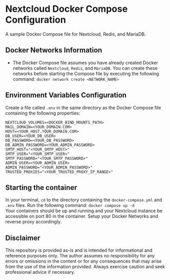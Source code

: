 # Nextcloud Docker Compose Configuration  

A sample Docker Compose file for Nextcloud, Redis, and MariaDB.  

## Docker Networks Information  

* The Docker Compose file assumes you have already created Docker networks called ```Nextcloud```, ```Redis```, and ```MariaDB```. You can create these networks before starting the Compose file by executing the following command: ```docker network create <NETWORK_NAME>```  

## Environment Variables Configuration  

Create a file called ```.env``` in the same directory as the Docker Compose file containing the following properties:  

```env
NEXTCLOUD_VOLUMES=<DOCKER_BIND_MOUNTS_PATH>
MAIL_DOMAIN=<YOUR_DOMAIN.COM>
HOST=<YOUR_HOST.YOUR_DOMAIN.COM>
DB_USER=<YOUR_DB_USER>
DB_PASSWORD=<YOUR_DB_PASSWORD>
DB_ADMIN_PASSWORD=<YOUR_ADMIN_PASSWORD>
SMTP_HOST="<YOUR_SMTP_HOST>"
SMTP_USER="<YOUR_SMTP_USER>"
SMTP_PASSWORD="<YOUR_SMTP_PASSWORD>"
ADMIN_USER=<YOUR_ADMIN_USER>
ADMIN_PASSWORD="<YOUR_ADMIN_PASSWORD>"
TRUSTED_PROXIES="<YOUR_TRUSTED_PROXY_IP_RANGE>"
```

## Starting the container  

In your terminal, ```cd``` to the directory containing the ```docker-compose.yml``` and ```.env``` files. Run the following command: ```docker compose up -d```  
Your containers should be up and running and your Nextcloud instance be accessible on port 80 in the container. Setup your Docker Networks and reverse proxy accordingly.  

## Disclaimer  

This repository is provided as-is and is intended for informational and reference purposes only. The author assumes no responsibility for any errors or omissions in the content or for any consequences that may arise from the use of the information provided. Always exercise caution and seek professional advice if necessary.  

